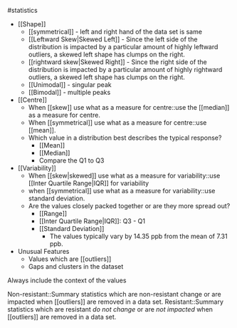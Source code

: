 #statistics 
* [[Shape]]
	* [[symmetrical]] - left and right hand of the data set is same
	* [[Leftward Skew|Skewed Left]] - Since the left side of the distribution is impacted by a particular amount of highly leftward outliers, a skewed left shape has clumps on the right. 
	* [[rightward skew|Skewed Right]] - Since the right side of the distribution is impacted by a particular amount of highly rightward outliers, a skewed left shape has clumps on the right.
	* [[Unimodal]] - singular peak
	* [[Bimodal]] - multiple peaks
* [[Centre]]
	* When [[skew]] use what as a measure for centre::use the [[median]] as a measure for centre. 
	* When [[symmetrical]] use what as a measure for centre::use [[mean]].
	* Which value in a distribution best describes the typical response?
		* [[Mean]]
		* [[Median]]
		* Compare the Q1 to Q3
* [[Variability]]
	* When [[skew|skewed]] use what as a measure for variability::use [[Inter Quartile Range|IQR]] for variability
	* when [[symmetrical]] use what as a measure for variability::use standard deviation. 
	* Are the values closely packed together or are they more spread out?
		* [[Range]]
		* [[Inter Quartile Range|IQR]]: Q3 - Q1
		* [[Standard Deviation]]
			* The values typically vary by 14.35 ppb from the mean of 7.31 ppb.
* Unusual Features
	* Values which are [[outliers]]
	* Gaps and clusters in the dataset

Always include the context of the values

Non-resistant::Summary statistics which are non-resistant change or are impacted when [[outliers]] are removed in a data set.
Resistant::Summary statistics which are resistant *do not change* or are *not impacted* when [[outliers]] are removed in a data set.


